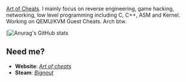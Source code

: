 [Art of Cheats](https://artofcheats.com). I mainly focus on reverse engineering, game hacking, networking, low level programming including C, C++, ASM and Kernel. Working on QEMU/KVM Guest Cheats. Arch btw.

[![Anurag's GitHub stats](https://github-readme-stats.vercel.app/api?username=jackbail4&show_icons=true&theme=github_dark)

## Need me?

- **Website**: *[Art of cheats](https://artofcheats.com)*
- **Steam**: *[Bignout](https://steamcommunity.com/id/Bignout)*
